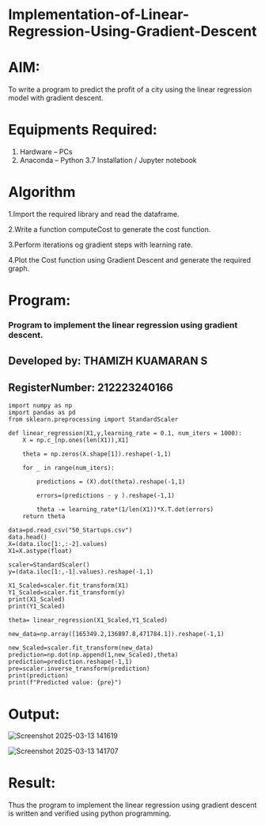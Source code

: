 # Implementation-of-Linear-Regression-Using-Gradient-Descent

# AIM:
To write a program to predict the profit of a city using the linear regression model with gradient descent.

# Equipments Required:
1. Hardware – PCs
2. Anaconda – Python 3.7 Installation / Jupyter notebook

# Algorithm
1.Import the required library and read the dataframe.

2.Write a function computeCost to generate the cost function.

3.Perform iterations og gradient steps with learning rate.

4.Plot the Cost function using Gradient Descent and generate the required graph.

# Program:
### Program to implement the linear regression using gradient descent.
## Developed by: THAMIZH KUAMARAN S
## RegisterNumber:  212223240166


```
import numpy as np
import pandas as pd
from sklearn.preprocessing import StandardScaler

def linear_regression(X1,y,learning_rate = 0.1, num_iters = 1000):
    X = np.c_[np.ones(len(X1)),X1]
    
    theta = np.zeros(X.shape[1]).reshape(-1,1)
    
    for _ in range(num_iters):
        
        predictions = (X).dot(theta).reshape(-1,1)
        
        errors=(predictions - y ).reshape(-1,1)
        
        theta -= learning_rate*(1/len(X1))*X.T.dot(errors)
    return theta

data=pd.read_csv("50_Startups.csv")
data.head()
X=(data.iloc[1:,:-2].values)
X1=X.astype(float)

scaler=StandardScaler()
y=(data.iloc[1:,-1].values).reshape(-1,1)

X1_Scaled=scaler.fit_transform(X1)
Y1_Scaled=scaler.fit_transform(y)
print(X1_Scaled)
print(Y1_Scaled)

theta= linear_regression(X1_Scaled,Y1_Scaled)

new_data=np.array([165349.2,136897.8,471784.1]).reshape(-1,1)

new_Scaled=scaler.fit_transform(new_data)
prediction=np.dot(np.append(1,new_Scaled),theta)
prediction=prediction.reshape(-1,1)
pre=scaler.inverse_transform(prediction)
print(prediction)
print(f"Predicted value: {pre}")
```

# Output:
![Screenshot 2025-03-13 141619](https://github.com/user-attachments/assets/cbbff262-6f65-4803-a85b-bebb28fc0779)

![Screenshot 2025-03-13 141707](https://github.com/user-attachments/assets/8319838a-89f5-42e5-a738-11c6cc62919b)


# Result:
Thus the program to implement the linear regression using gradient descent is written and verified using python programming.
